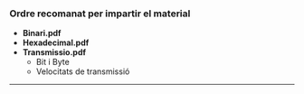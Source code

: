 ### Ordre recomanat per impartir el material

  - **Binari.pdf**
  - **Hexadecimal.pdf**
  - **Transmissio.pdf**
    - Bit i Byte
    - Velocitats de transmissió
---
